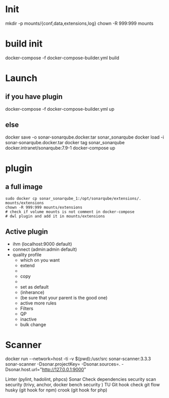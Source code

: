 Init
====

mkdir -p mounts/{conf,data,extensions,log}
chown -R 999:999 mounts

build init
==========

docker-compose -f docker-compose-builder.yml build

Launch
======

if you have plugin
------------------

docker-compose -f docker-compose-builder.yml up

else
----

docker save -o sonar-sonarqube.docker.tar sonar_sonarqube
docker load -i sonar-sonarqube.docker.tar
docker tag sonar_sonarqube docker.intranet/sonarqube:7.9-1
docker-compose up

plugin
======

a full image
------------

```
sudo docker cp sonar_sonarqube_1:/opt/sonarqube/extensions/. mounts/extensions
chown -R 999:999 mounts/extensions
# check if volume mounts is not comment in docker-compose
# dwl plugin and add it in mounts/extensions
```

Active plugin
-------------

* ihm (localhost:9000 default)
* connect (admin:admin default)
* quality profile
  * which on you want
  * extend
  * <your QP name>
  * copy
  * <your QP name>
  * set as default
  * (inherance)
  * (be sure that your parent is the good one)
  * active more rules
  * Filters
  * QP
  * inactive
  * bulk change

Scanner
=======

docker run --network=host -ti -v $(pwd):/usr/src sonar-scanner:3.3.3 sonar-scanner -Dsonar.projectKey=<key in sonar> -Dsonar.sources=. -Dsonar.host.url="http://127.0.0.1:9000"

Linter (pylint, hadolint, phpcs)
Sonar
Check dependencies security
scan security (trivy, anchor, docker bench security )
TU
Git hook
check git flow
husky (git hook for npm)
crook (git hook for php)